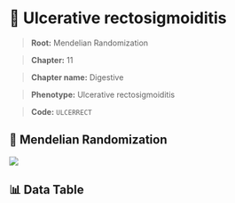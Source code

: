 # 🧪 Ulcerative rectosigmoiditis

> **Root:** Mendelian Randomization

> **Chapter:** 11  

> **Chapter name:** Digestive

> **Phenotype:** Ulcerative rectosigmoiditis  

> **Code:** `ULCERRECT`

## 🧬 Mendelian Randomization  

<img src="/MR/Figures/Forward/ULCERRECT.png"/>

## 📊 Data Table

<CsvTableMRF src="/MR_Data/Forward/ULCERRECT.csv"/>
